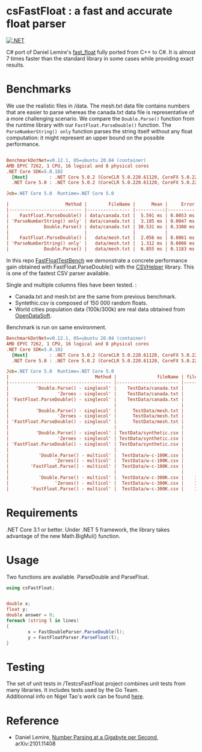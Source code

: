 # csFastFloat : a fast and accurate float parser
[![.NET](https://github.com/CarlVerret/csFastFloat/actions/workflows/dotnet.yml/badge.svg)](https://github.com/CarlVerret/csFastFloat/actions/workflows/dotnet.yml)

C# port of Daniel Lemire's [fast_float](https://github.com/fastfloat/fast_float)  fully ported from C++ to C#. It is almost 7 times faster than the standard library in some cases while providing exact results.

# Benchmarks

We use the realistic files  in /data. The mesh.txt data file contains numbers that are easier to parse whereas the canada.txt data file is representative of a more challenging scenario. We compare  the `Double.Parse()` function from the runtime library with our `FastFloat.ParseDouble()` function. The `ParseNumberString() only` function parses the string itself without any float computation: it might represent an upper bound on the possible performance.


``` ini

BenchmarkDotNet=v0.12.1, OS=ubuntu 20.04 (container)
AMD EPYC 7262, 1 CPU, 16 logical and 8 physical cores
.NET Core SDK=5.0.102
  [Host]        : .NET Core 5.0.2 (CoreCLR 5.0.220.61120, CoreFX 5.0.220.61120), X64 RyuJIT
  .NET Core 5.0 : .NET Core 5.0.2 (CoreCLR 5.0.220.61120, CoreFX 5.0.220.61120), X64 RyuJIT

Job=.NET Core 5.0  Runtime=.NET Core 5.0  

|                     Method |        FileName |      Mean |     Error |    StdDev |       Min | Ratio | MFloat/s |     MB/s |
|--------------------------- |---------------- |----------:|----------:|----------:|----------:|------:|---------:|---------:|
|    FastFloat.ParseDouble() | data/canada.txt |  5.591 ms | 0.0053 ms | 0.0050 ms |  5.578 ms |  0.15 |    19.92 |   363.51 |
| 'ParseNumberString() only' | data/canada.txt |  3.105 ms | 0.0047 ms | 0.0044 ms |  3.098 ms |  0.08 |    35.87 |   654.58 |
|             Double.Parse() | data/canada.txt | 38.531 ms | 0.3308 ms | 0.3095 ms | 37.878 ms |  1.00 |     2.93 |    53.53 |
|                            |                 |           |           |           |           |       |          |          |
|    FastFloat.ParseDouble() |   data/mesh.txt |  2.056 ms | 0.0061 ms | 0.0054 ms |  2.046 ms |  0.30 |    35.68 |   274.64 |
| 'ParseNumberString() only' |   data/mesh.txt |  1.312 ms | 0.0006 ms | 0.0005 ms |  1.311 ms |  0.19 |    55.69 |   428.69 |
|             Double.Parse() |   data/mesh.txt |  6.855 ms | 0.1183 ms | 0.1106 ms |  6.689 ms |  1.00 |    10.92 |    84.03 |

```

In this repo [FastFloatTestBench](https://github.com/CarlVerret/FastFloatTestBench) we demonstrate a concrete performance gain obtained with FastFloat.ParseDouble() with the [CSVHelper](https://github.com/JoshClose/CsvHelper) library.  This is one of the fastest CSV parser available.  

Single and multiple columns files have been tested. :
- Canada.txt and mesh.txt are the same from previous benchmark.  
- Syntethic.csv is composed of 150 000 random floats. 
- World cities population data (100k/300k) are real data obtained from [OpenDataSoft](https://public.opendatasoft.com/explore/dataset/worldcitiespop).  

Benchmark is run on same environment.


``` ini
BenchmarkDotNet=v0.12.1, OS=ubuntu 20.04 (container)
AMD EPYC 7262, 1 CPU, 16 logical and 8 physical cores
.NET Core SDK=5.0.102
  [Host]        : .NET Core 5.0.2 (CoreCLR 5.0.220.61120, CoreFX 5.0.220.61120), X64 RyuJIT
  .NET Core 5.0 : .NET Core 5.0.2 (CoreCLR 5.0.220.61120, CoreFX 5.0.220.61120), X64 RyuJIT

Job=.NET Core 5.0  Runtime=.NET Core 5.0  
|                                Method |               fileName | fileSize | nbFloat |      Mean |    Error |   StdDev |       Min | Ratio | RatioSD | MFloat/s |
|-------------------------------------- |----------------------- |--------- |-------- |----------:|---------:|---------:|----------:|------:|--------:|---------:|
|          'Double.Parse() - singlecol' |    TestData/canada.txt |     1980 |  111126 |  84.03 ms | 0.410 ms | 0.383 ms |  83.40 ms |  1.00 |    0.00 |     1.33 |
|                  'Zeroes - singlecol' |    TestData/canada.txt |     1980 |  111126 |  33.47 ms | 0.263 ms | 0.233 ms |  33.08 ms |  0.40 |    0.00 |     3.36 |
| 'FastFloat.ParseDouble() - singlecol' |    TestData/canada.txt |     1980 |  111126 |  40.69 ms | 0.249 ms | 0.233 ms |  40.34 ms |  0.48 |    0.00 |     2.75 |
|                                       |                        |          |         |           |          |          |           |       |         |          |
|          'Double.Parse() - singlecol' |      TestData/mesh.txt |      548 |   73019 |  30.29 ms | 0.123 ms | 0.109 ms |  30.09 ms |  1.00 |    0.00 |     2.43 |
|                  'Zeroes - singlecol' |      TestData/mesh.txt |      548 |   73019 |  18.06 ms | 0.139 ms | 0.123 ms |  17.85 ms |  0.60 |    0.00 |     4.09 |
| 'FastFloat.ParseDouble() - singlecol' |      TestData/mesh.txt |      548 |   73019 |  20.23 ms | 0.202 ms | 0.189 ms |  20.00 ms |  0.67 |    0.01 |     3.65 |
|                                       |                        |          |         |           |          |          |           |       |         |          |
|          'Double.Parse() - singlecol' | TestData/synthetic.csv |     2676 |  150000 | 111.97 ms | 1.082 ms | 0.959 ms | 110.85 ms |  1.00 |    0.00 |     1.35 |
|                  'Zeroes - singlecol' | TestData/synthetic.csv |     2676 |  150000 |  46.24 ms | 0.441 ms | 0.368 ms |  45.72 ms |  0.41 |    0.01 |     3.28 |
| 'FastFloat.ParseDouble() - singlecol' | TestData/synthetic.csv |     2676 |  150000 |  54.78 ms | 0.412 ms | 0.344 ms |  53.95 ms |  0.49 |    0.00 |     2.78 |
|                                       |                        |          |         |           |          |          |           |       |         |          |
|           'Double.Parse() - multicol' |  TestData/w-c-100K.csv |     4740 |  200002 | 184.84 ms | 1.988 ms | 1.859 ms | 182.46 ms |  1.00 |    0.00 |     1.10 |
|                 'Zeroes() - multicol' |  TestData/w-c-100K.csv |     4740 |  200002 | 157.53 ms | 2.785 ms | 2.605 ms | 154.81 ms |  0.85 |    0.02 |     1.29 |
|        'FastFloat.Parse() - multicol' |  TestData/w-c-100K.csv |     4740 |  200002 | 170.56 ms | 1.409 ms | 1.318 ms | 167.86 ms |  0.92 |    0.01 |     1.19 |
|                                       |                        |          |         |           |          |          |           |       |         |          |
|           'Double.Parse() - multicol' |  TestData/w-c-300K.csv |    14219 |  600002 | 582.92 ms | 3.237 ms | 2.703 ms | 577.78 ms |  1.00 |    0.00 |     1.04 |
|                 'Zeroes() - multicol' |  TestData/w-c-300K.csv |    14219 |  600002 | 450.91 ms | 2.095 ms | 1.636 ms | 448.44 ms |  0.77 |    0.00 |     1.34 |
|        'FastFloat.Parse() - multicol' |  TestData/w-c-300K.csv |    14219 |  600002 | 494.72 ms | 9.552 ms | 9.809 ms | 479.90 ms |  0.85 |    0.02 |     1.25 |

```



# Requirements

.NET Core 3.1 or better. Under .NET 5 framework, the library takes advantage of the new Math.BigMul() function.  

# Usage

Two functions are available.  ParseDouble and ParseFloat.

```C#
using csFastFloat;


double x;
float y;
double answer = 0;
foreach (string l in lines)
{
        x = FastDoubleParser.ParseDouble(l);
        y = FastFloatParser.ParseFloat(l);
}
```

# Testing

The set of unit tests in /TestcsFastFloat project combines unit tests from many libraries.  It includes tests used by the Go Team.  
Additionnal info on Nigel Tao's work can be found [here](https://nigeltao.github.io/blog/2020/eisel-lemire.html#testing).

# Reference

- Daniel Lemire, [Number Parsing at a Gigabyte per Second](https://arxiv.org/abs/2101.11408), arXiv:2101.11408
